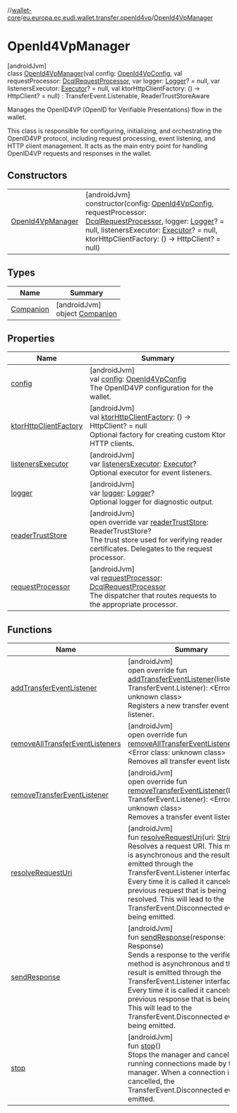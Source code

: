 //[wallet-core](../../../index.md)/[eu.europa.ec.eudi.wallet.transfer.openId4vp](../index.md)/[OpenId4VpManager](index.md)

# OpenId4VpManager

[androidJvm]\
class [OpenId4VpManager](index.md)(val config: [OpenId4VpConfig](../-open-id4-vp-config/index.md), val requestProcessor: [DcqlRequestProcessor](../../eu.europa.ec.eudi.wallet.transfer.openId4vp.dcql/-dcql-request-processor/index.md), var logger: [Logger](../../eu.europa.ec.eudi.wallet.logging/-logger/index.md)? = null, var listenersExecutor: [Executor](https://developer.android.com/reference/kotlin/java/util/concurrent/Executor.html)? = null, val ktorHttpClientFactory: () -&gt; HttpClient? = null) : TransferEvent.Listenable, ReaderTrustStoreAware

Manages the OpenID4VP (OpenID for Verifiable Presentations) flow in the wallet.

This class is responsible for configuring, initializing, and orchestrating the OpenID4VP protocol, including request processing, event listening, and HTTP client management. It acts as the main entry point for handling OpenID4VP requests and responses in the wallet.

## Constructors

| | |
|---|---|
| [OpenId4VpManager](-open-id4-vp-manager.md) | [androidJvm]<br>constructor(config: [OpenId4VpConfig](../-open-id4-vp-config/index.md), requestProcessor: [DcqlRequestProcessor](../../eu.europa.ec.eudi.wallet.transfer.openId4vp.dcql/-dcql-request-processor/index.md), logger: [Logger](../../eu.europa.ec.eudi.wallet.logging/-logger/index.md)? = null, listenersExecutor: [Executor](https://developer.android.com/reference/kotlin/java/util/concurrent/Executor.html)? = null, ktorHttpClientFactory: () -&gt; HttpClient? = null) |

## Types

| Name | Summary |
|---|---|
| [Companion](-companion/index.md) | [androidJvm]<br>object [Companion](-companion/index.md) |

## Properties

| Name | Summary |
|---|---|
| [config](config.md) | [androidJvm]<br>val [config](config.md): [OpenId4VpConfig](../-open-id4-vp-config/index.md)<br>The OpenID4VP configuration for the wallet. |
| [ktorHttpClientFactory](ktor-http-client-factory.md) | [androidJvm]<br>val [ktorHttpClientFactory](ktor-http-client-factory.md): () -&gt; HttpClient? = null<br>Optional factory for creating custom Ktor HTTP clients. |
| [listenersExecutor](listeners-executor.md) | [androidJvm]<br>var [listenersExecutor](listeners-executor.md): [Executor](https://developer.android.com/reference/kotlin/java/util/concurrent/Executor.html)?<br>Optional executor for event listeners. |
| [logger](logger.md) | [androidJvm]<br>var [logger](logger.md): [Logger](../../eu.europa.ec.eudi.wallet.logging/-logger/index.md)?<br>Optional logger for diagnostic output. |
| [readerTrustStore](reader-trust-store.md) | [androidJvm]<br>open override var [readerTrustStore](reader-trust-store.md): ReaderTrustStore?<br>The trust store used for verifying reader certificates. Delegates to the request processor. |
| [requestProcessor](request-processor.md) | [androidJvm]<br>val [requestProcessor](request-processor.md): [DcqlRequestProcessor](../../eu.europa.ec.eudi.wallet.transfer.openId4vp.dcql/-dcql-request-processor/index.md)<br>The dispatcher that routes requests to the appropriate processor. |

## Functions

| Name | Summary |
|---|---|
| [addTransferEventListener](add-transfer-event-listener.md) | [androidJvm]<br>open override fun [addTransferEventListener](add-transfer-event-listener.md)(listener: TransferEvent.Listener): &lt;Error class: unknown class&gt;<br>Registers a new transfer event listener. |
| [removeAllTransferEventListeners](remove-all-transfer-event-listeners.md) | [androidJvm]<br>open override fun [removeAllTransferEventListeners](remove-all-transfer-event-listeners.md)(): &lt;Error class: unknown class&gt;<br>Removes all transfer event listeners. |
| [removeTransferEventListener](remove-transfer-event-listener.md) | [androidJvm]<br>open override fun [removeTransferEventListener](remove-transfer-event-listener.md)(listener: TransferEvent.Listener): &lt;Error class: unknown class&gt;<br>Removes a transfer event listener. |
| [resolveRequestUri](resolve-request-uri.md) | [androidJvm]<br>fun [resolveRequestUri](resolve-request-uri.md)(uri: [String](https://kotlinlang.org/api/latest/jvm/stdlib/kotlin-stdlib/kotlin/-string/index.html))<br>Resolves a request URI. This method is asynchronous and the result is emitted through the TransferEvent.Listener interface. Every time it is called it cancels any previous request that is being resolved. This will lead to the TransferEvent.Disconnected event being emitted. |
| [sendResponse](send-response.md) | [androidJvm]<br>fun [sendResponse](send-response.md)(response: Response)<br>Sends a response to the verifier. This method is asynchronous and the result is emitted through the TransferEvent.Listener interface. Every time it is called it cancels any previous response that is being sent. This will lead to the TransferEvent.Disconnected event being emitted. |
| [stop](stop.md) | [androidJvm]<br>fun [stop](stop.md)()<br>Stops the manager and cancels all running connections made by the manager. When a connection is cancelled, the TransferEvent.Disconnected event is emitted. |
